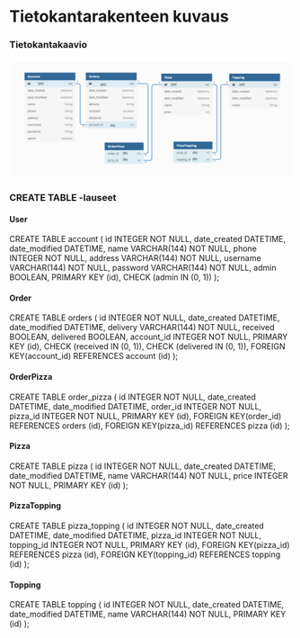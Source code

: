 # Tietokantarakenteen kuvaus

### Tietokantakaavio

![Tietokantakaavio](https://github.com/juissijohtaja/Pizzapalvelu/blob/master/documentation/Pizzapalvelu-dbdiagram.png)

### CREATE TABLE -lauseet

#### User
CREATE TABLE account (
        id INTEGER NOT NULL, 
        date_created DATETIME, 
        date_modified DATETIME, 
        name VARCHAR(144) NOT NULL, 
        phone INTEGER NOT NULL, 
        address VARCHAR(144) NOT NULL, 
        username VARCHAR(144) NOT NULL, 
        password VARCHAR(144) NOT NULL, 
        admin BOOLEAN, 
        PRIMARY KEY (id), 
        CHECK (admin IN (0, 1))
);

#### Order
CREATE TABLE orders (
        id INTEGER NOT NULL, 
        date_created DATETIME, 
        date_modified DATETIME, 
        delivery VARCHAR(144) NOT NULL, 
        received BOOLEAN, 
        delivered BOOLEAN, 
        account_id INTEGER NOT NULL, 
        PRIMARY KEY (id), 
        CHECK (received IN (0, 1)), 
        CHECK (delivered IN (0, 1)), 
        FOREIGN KEY(account_id) REFERENCES account (id)
);

#### OrderPizza
CREATE TABLE order_pizza (
        id INTEGER NOT NULL, 
        date_created DATETIME, 
        date_modified DATETIME, 
        order_id INTEGER NOT NULL, 
        pizza_id INTEGER NOT NULL, 
        PRIMARY KEY (id), 
        FOREIGN KEY(order_id) REFERENCES orders (id), 
        FOREIGN KEY(pizza_id) REFERENCES pizza (id)
);

#### Pizza
CREATE TABLE pizza (
        id INTEGER NOT NULL, 
        date_created DATETIME, 
        date_modified DATETIME, 
        name VARCHAR(144) NOT NULL, 
        price INTEGER NOT NULL, 
        PRIMARY KEY (id)
);

#### PizzaTopping
CREATE TABLE pizza_topping (
        id INTEGER NOT NULL, 
        date_created DATETIME, 
        date_modified DATETIME, 
        pizza_id INTEGER NOT NULL, 
        topping_id INTEGER NOT NULL, 
        PRIMARY KEY (id), 
        FOREIGN KEY(pizza_id) REFERENCES pizza (id), 
        FOREIGN KEY(topping_id) REFERENCES topping (id)
);

#### Topping
CREATE TABLE topping (
        id INTEGER NOT NULL, 
        date_created DATETIME, 
        date_modified DATETIME, 
        name VARCHAR(144) NOT NULL, 
        PRIMARY KEY (id)
);


